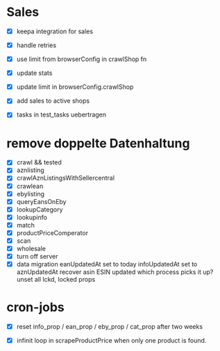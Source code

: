 # Sales

- [x] keepa integration for sales
- [x] handle retries
- [x] use limit from browserConfig in crawlShop fn
- [x] update stats
- [x] update limit in browserConfig.crawlShop
- [x] add sales to active shops
- [x] tasks in test_tasks uebertragen


# remove doppelte Datenhaltung

- [x] crawl && tested
- [x] aznlisting
- [x] crawlAznListingsWithSellercentral
- [x] crawlean
- [x] ebylisting
- [x] queryEansOnEby
- [x] lookupCategory
- [x] lookupinfo
- [x] match
- [x] productPriceComperator
- [x] scan
- [x] wholesale
- [x] turn off server
- [x] data migration
    eanUpdatedAt set to today
    infoUpdatedAt set to aznUpdatedAt
    recover asin
    ESIN updated which process picks it up?
    unset all lckd, locked props

# cron-jobs 
- [x] reset info_prop / ean_prop / eby_prop / cat_prop after two weeks


- [x] infinit loop in scrapeProductPrice when only one product is found.